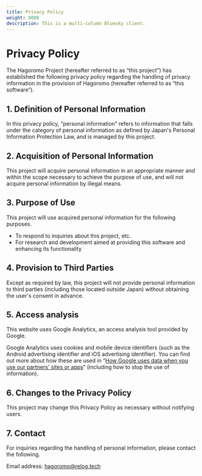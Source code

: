 ```yaml
---
title: Privacy Policy
weight: 9888
description: This is a multi-column Bluesky client.
---
```


# Privacy Policy

The Hagoromo Project (hereafter referred to as “this project”) has established the following privacy policy regarding the handling of privacy information in the provision of Hagoromo (hereafter referred to as “this software”).

## 1. Definition of Personal Information

In this privacy policy, “personal information” refers to information that falls under the category of personal information as defined by Japan's Personal Information Protection Law, and is managed by this project.

## 2. Acquisition of Personal Information

This project will acquire personal information in an appropriate manner and within the scope necessary to achieve the purpose of use, and will not acquire personal information by illegal means.

## 3. Purpose of Use

This project will use acquired personal information for the following purposes.

- To respond to inquiries about this project, etc.
- For research and development aimed at providing this software and enhancing its functionality

## 4. Provision to Third Parties

Except as required by law, this project will not provide personal information to third parties (including those located outside Japan) without obtaining the user's consent in advance.

## 5. Access analysis

This website uses Google Analytics, an access analysis tool provided by Google.

Google Analytics uses cookies and mobile device identifiers (such as the Android advertising identifier and iOS advertising identifier). You can find out more about how these are used in “[How Google uses data when you use our partners' sites or apps](https://policies.google.com/technologies/partner-sites)“ (including how to stop the use of information).

## 6. Changes to the Privacy Policy

This project may change this Privacy Policy as necessary without notifying users.

## 7. Contact

For inquiries regarding the handling of personal information, please contact the following.

Email address: hagoromo@relog.tech
